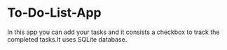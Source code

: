# To-Do-List-App
In this app you can add your tasks and it consists a checkbox to track the completed tasks.It uses SQLite database.
